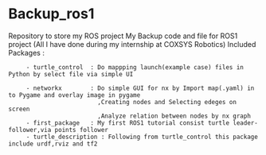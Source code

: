# Backup_ros1
Repository to store my ROS project 
My Backup code and file for ROS1 project (All I have done during my internship at COXSYS Robotics)
Included Packages :

         - turtle_control  : Do mappping launch(example case) files in Python by select file via simple UI
                    
         - networkx        : Do simple GUI for nx by Import map(.yaml) in to Pygame and overlay image in pygame
                             ,Creating nodes and Selecting edeges on screen
                             ,Analyze relation between nodes by nx graph
         - first_package   : My first ROS1 tutorial consist turtle leader-follower,via points follower
         - turtle_description : Following from turtle_control this package include urdf,rviz and tf2
